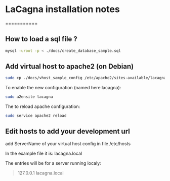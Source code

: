 # LaCagna installation notes
===========

## How to load a sql file ?


```sh
mysql -uroot -p < ./docs/create_database_sample.sql
```

## Add virtual host to apache2 (on Debian)

```sh
sudo cp ./docs/vhost_sample_config /etc/apache2/sites-available/lacagna
```

To enable the new configuration (named here lacagna):

```sh
sudo a2ensite lacagna
```

The to reload apache configuration:

```sh
sudo service apache2 reload
```

## Edit hosts to add your development url

add ServerName of your virtual host config in file /etc/hosts

In the example file it is: lacagna.local

The entries will be for a server running localy:


> 127.0.0.1 lacagna.local
